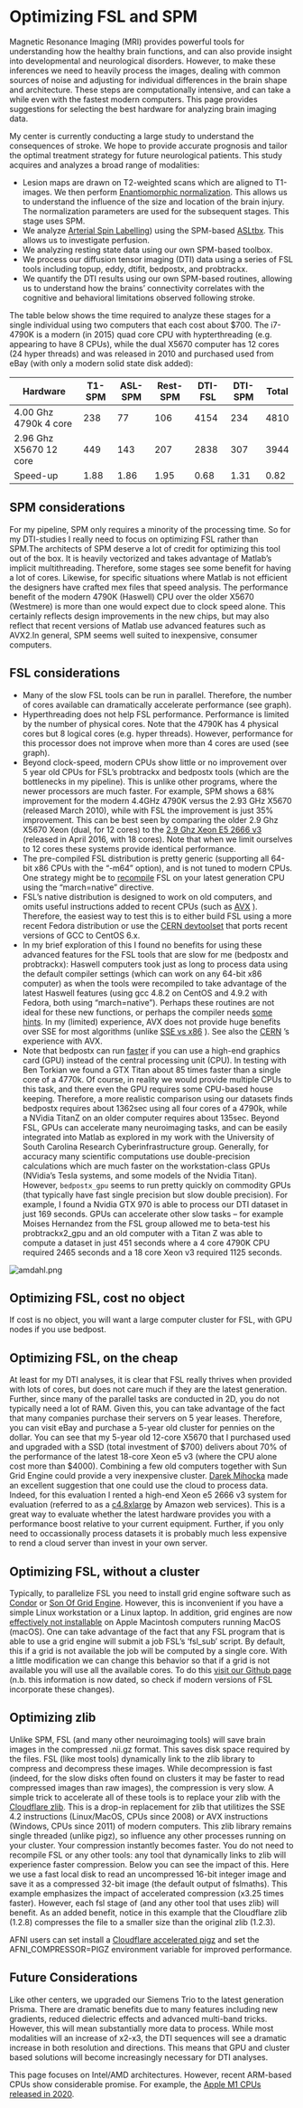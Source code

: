# Optimizing FSL and SPM

Magnetic Resonance Imaging (MRI) provides powerful tools for understanding how the healthy brain functions, and can also provide insight into developmental and neurological disorders. However, to make these inferences we need to heavily process the images, dealing with common sources of noise and adjusting for individual differences in the brain shape and architecture. These steps are computationally intensive, and can take a while even with the fastest modern computers. This page provides suggestions for selecting the best hardware for analyzing brain imaging data.

 My center is currently conducting a large study to understand the consequences of stroke. We hope to provide accurate prognosis and tailor the optimal treatment strategy for future neurological patients. This study acquires and analyzes a broad range of modalities:

 - Lesion maps are drawn on T2-weighted scans which are aligned to T1-images. We then perform [Enantiomorphic normalization](https://pubmed.ncbi.nlm.nih.gov/18023365). This allows us to understand the influence of the size and location of the brain injury. The normalization parameters are used for the subsequent stages. This stage uses SPM.
 - We analyze [Arterial Spin Labelling](../asl/index.md)) using the SPM-based [ASLtbx](https://www.cfn.upenn.edu/zewang/ASLtbx.php). This allows us to investigate perfusion.
 - We analyzing resting state data using our own SPM-based toolbox.
 - We process our diffusion tensor imaging (DTI) data using a series of FSL tools including topup, eddy, dtifit, bedpostx, and probtrackx.
 - We quantify the DTI results using our own SPM-based routines, allowing us to understand how the brains’ connectivity correlates with the cognitive and behavioral limitations observed following stroke.

The table below shows the time required to analyze these stages for a single individual using two computers that each cost about \$700. The i7-4790K is a modern (in 2015) quad core CPU with hypterthreading (e.g. appearing to have 8 CPUs), while the dual X5670 computer has 12 cores (24 hyper threads) and was released in 2010 and purchased used from eBay (with only a modern solid state disk added):

| Hardware               | T1-SPM | ASL-SPM | Rest-SPM | DTI-FSL | DTI-SPM | Total |
|------------------------|--------|---------|----------|---------|---------|-------|
| 4.00 Ghz 4790k 4 core  | 238    | 77      | 106      | 4154    | 234     | 4810  |
| 2.96 Ghz X5670 12 core | 449    | 143     | 207      | 2838    | 307     | 3944  |
| Speed-up               | 1.88   | 1.86    | 1.95     | 0.68    | 1.31    | 0.82  |

## SPM considerations

For my pipeline, SPM only requires a minority of the processing time. So for my DTI-studies I really need to focus on optimizing FSL rather than SPM.The architects of SPM deserve a lot of credit for optimizing this tool out of the box. It is heavily vectorized and takes advantage of Matlab’s implicit multithreading. Therefore, some stages see some benefit for having a lot of cores. Likewise, for specific situations where Matlab is not efficient the designers have crafted mex files that speed analysis. The performance benefit of the modern 4790K (Haswell) CPU over the older X5670 (Westmere) is more than one would expect due to clock speed alone. This certainly reflects design improvements in the new chips, but may also reflect that recent versions of Matlab use advanced features such as AVX2.In general, SPM seems well suited to inexpensive, consumer computers.

## FSL considerations

 - Many of the slow FSL tools can be run in parallel. Therefore, the number of cores available can dramatically accelerate performance (see graph).
 - Hyperthreading does not help FSL performance. Performance is limited by the number of physical cores. Note that the 4790K has 4 physical cores but 8 logical cores (e.g. hyper threads). However, performance for this processor does not improve when more than 4 cores are used (see graph).
 - Beyond clock-speed, modern CPUs show little or no improvement over 5 year old CPUs for FSL’s probtrackx and bedpostx tools (which are the bottlenecks in my pipeline). This is unlike other programs, where the newer processors are much faster. For example, SPM shows a 68% improvement for the modern 4.4GHz 4790K versus the 2.93 GHz X5670 (released March 2010), while with FSL the improvement is just 35% improvement. This can be best seen by comparing the older 2.9 Ghz X5670 Xeon (dual, for 12 cores) to the [2.9 Ghz Xeon E5 2666 v3](https://aws.amazon.com) (released in April 2016, with 18 cores). Note that when we limit ourselves to 12 cores these systems provide identical performance.
 - The pre-compiled FSL distribution is pretty generic (supporting all 64-bit x86 CPUs with the “-m64” option), and is not tuned to modern CPUs. One strategy might be to [recompile](https://fsl.fmrib.ox.ac.uk/fsl/fslwiki/FslInstallation/SourceCode) FSL on your latest generation CPU using the “march=native” directive.
 - FSL’s native distribution is designed to work on old computers, and omits useful instructions added to recent CPUs (such as [AVX](https://en.wikipedia.org/wiki/Advanced_Vector_Extensions) ). Therefore, the easiest way to test this is to either build FSL using a more recent Fedora distribution or use the [CERN devtoolset](https://linux.web.cern.ch/linux/devtoolset/) that ports recent versions of GCC to CentOS 6.x.
 - In my brief exploration of this I found no benefits for using these advanced features for the FSL tools that are slow for me (bedpostx and probtrackx): Haswell computers took just as long to process data using the default compiler settings (which can work on any 64-bit x86 computer) as when the tools were recompiled to take advantage of the latest Haswell features (using gcc 4.8.2 on CentOS and 4.9.2 with Fedora, both using “march=native”). Perhaps these routines are not ideal for these new functions, or perhaps the compiler needs [some hints](https://locklessinc.com/articles/vectorize/). In my (limited) experience, AVX does not provide huge benefits over SSE for most algorithms (unlike [SSE vs x86](https://github.com/neurolabusc/simd) ). See also the [CERN](https://indico.cern.ch/event/327306/contribution/1/material/slides/0.pdf) ’s experience with AVX.
 - Note that bedpostx can run [faster](https://journals.plos.org/plosone/article?id=10.1371/journal.pone.0061892) if you can use a high-end graphics card (GPU) instead of the central processing unit (CPU). In testing with Ben Torkian we found a GTX Titan about 85 times faster than a single core of a 4770k. Of course, in reality we would provide multiple CPUs to this task, and there even the GPU requires some CPU-based house keeping. Therefore, a more realistic comparison using our datasets finds bedpostx requires about 1362sec using all four cores of a 4790k, while a NVidia TitanZ on an older computer requires about 135sec. Beyond FSL, GPUs can accelerate many neuroimaging tasks, and can be easily integrated into Matlab as explored in my work with the University of South Carolina Research Cyberinfrastructure group. Generally, for accuracy many scientific computations use double-precision calculations which are much faster on the workstation-class GPUs (NVidia’s Tesla systems, and some models of the Nvidia Titan). However, `bedpostx_gpu` seems to run pretty quickly on commodity GPUs (that typically have fast single precision but slow double precision). For example, I found a Nvidia GTX 970 is able to process our DTI dataset in just 169 seconds. GPUs can accelerate other slow tasks
  – for example Moises Hernandez from the FSL group allowed me to beta-test his probtrackx2_gpu and an old computer with a Titan Z was able to compute a dataset in just 451 seconds where a 4 core 4790K CPU required 2465 seconds and a 18 core Xeon v3 required 1125 seconds.

![amdahl.png](amdahl.png)

## Optimizing FSL, cost no object

If cost is no object, you will want a large computer cluster for FSL, with GPU nodes if you use bedpost.

## Optimizing FSL, on the cheap

At least for my DTI analyses, it is clear that FSL really thrives when provided with lots of cores, but does not care much if they are the latest generation. Further, since many of the parallel tasks are conducted in 2D, you do not typically need a lot of RAM. Given this, you can take advantage of the fact that many companies purchase their servers on 5 year leases. Therefore, you can visit eBay and purchase a 5-year old cluster for pennies on the dollar. You can see that my 5-year old 12-core X5670 that I purchased used and upgraded with a SSD (total investment of \$700) delivers about 70% of the performance of the latest 18-core Xeon e5 v3 (where the CPU alone cost more than \$4000). Combining a few old computers together with Sun Grid Engine could provide a very inexpensive cluster. [Darek Mihocka](http://www.emulators.com/) made an excellent suggestion that one could use the cloud to process data. Indeed, for this evaluation I rented a high-end Xeon e5 2666 v3 system for evaluation (referred to as a [c4.8xlarge](https://aws.amazon.com) by Amazon web services). This is a great way to evaluate whether the latest hardware provides you with a performance boost relative to your current equipment. Further, if you only need to occassionally process datasets it is probably much less expensive to rend a cloud server than invest in your own server.

## Optimizing FSL, without a cluster

Typically, to parallelize FSL you need to install grid engine software such as [Condor](https://neuro.debian.net/blog/2012/2012-03-09_parallelize_fsl_with_condor.html) or [Son Of Grid Engine](https://fsl.fmrib.ox.ac.uk/fsl/fslwiki/FslSge). However, this is inconvenient if you have a simple Linux workstation or a Linux laptop. In addition, grid engines are now [effectively not installable](https://bioteam.net/2010/02/grid-engine-6-2-on-mac-os-x/) on Apple Macintosh computers running MacOS (macOS). One can take advantage of the fact that any FSL program that is able to use a grid engine will submit a job FSL’s ‘fsl_sub’ script. By default, this if a grid is not available the job will be computed by a single core. With a little modification we can change this behavior so that if a grid is not available you will use all the available cores. To do this [visit our Github page](https://github.com/neurolabusc/fsl_sub) (n.b. this information is now dated, so check if modern versions of FSL incorporate these changes).

## Optimizing zlib

Unlike SPM, FSL (and many other neuroimaging tools) will save brain images in the compressed .nii.gz format. This saves disk space required by the files. FSL (like most tools) dynamically link to the zlib library to compress and decompress these images. While decompression is fast (indeed, for the slow disks often found on clusters it may be faster to read compressed images than raw images), the compression is very slow. A simple trick to accelerate all of these tools is to replace your zlib with the [Cloudflare zlib](https://github.com/cloudflare/zlib). This is a drop-in replacement for zlib that utilitizes the SSE 4.2 instructions (Linux/MacOS, CPUs since 2008) or AVX instructions (Windows, CPUs since 2011) of modern computers. This zlib library remains single threaded (unlike pigz), so influence any other processes running on your cluster. Your compression instantly becomes faster. You do not need to recompile FSL or any other tools: any tool that dynamically links to zlib will experience faster compression. Below you can see the impact of this. Here we use a fast local disk to read an uncompressed 16-bit integer image and save it as a compressed 32-bit image (the default output of fslmaths). This example emphasizes the impact of accelerated compression (x3.25 times faster). However, each fsl stage of (and any other tool that uses zlib) will benefit. As an added benefit, notice in this example that the Cloudflare zlib (1.2.8) compresses the file to a smaller size than the original zlib (1.2.3).

AFNI users can set install a [Cloudflare accelerated pigz](https://github.com/neurolabusc/pigz-bench-python) and set the AFNI_COMPRESSOR=PIGZ environment variable for improved performance.

## Future Considerations

Like other centers, we upgraded our Siemens Trio to the latest generation Prisma. There are dramatic benefits due to many features including new gradients, reduced dielectric effects and advanced multi-band tricks. However, this will mean substantially more data to process. While most modalities will an increase of x2-x3, the DTI sequences will see a dramatic increase in both resolution and directions. This means that GPU and cluster based solutions will become increasingly necessary for DTI analyses.

This page focuses on Intel/AMD architectures. However, recent ARM-based CPUs show considerable promise. For example, the [Apple M1 CPUs released in 2020](hhttps://github.com/neurolabusc/AppleSiliconForNeuroimaging). 